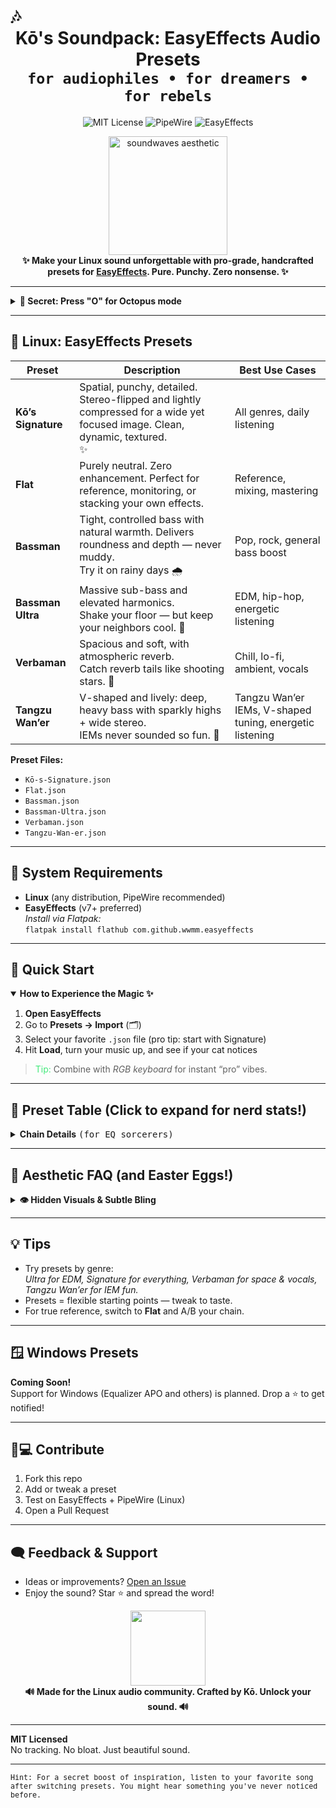 # 🎶 <div align="center"><b>Kō's Soundpack: EasyEffects Audio Presets</b> <br> <sup><kbd>for audiophiles • for dreamers • for rebels</kbd></sup></div>

<p align="center">
  <img src="https://img.shields.io/badge/License-MIT-yellow.svg" alt="MIT License" />
  <img src="https://img.shields.io/badge/Audio-PipeWire-blue.svg" alt="PipeWire" />
  <img src="https://img.shields.io/badge/App-EasyEffects-green.svg" alt="EasyEffects" />
</p>

<div align="center">
  <img width="190" src="https://media.giphy.com/media/v1.Y2lkPTc5MGI3NjExeThlYzc3bm1ienhxbzBnc2o3d2kxaDY5MmRkd3g3dGM0NHIxMHp2NyZlcD12MV9naWZzX3NlYXJjaCZjdD1n/4oMoIbIQrvCjm/giphy.gif" alt="soundwaves aesthetic"/>
</div>

<div align="center"><strong>
✨ <span style="animation: rainbow 4s infinite linear;">Make your Linux sound unforgettable</span> with pro-grade, handcrafted presets for <a href="https://github.com/wwmm/easyeffects">EasyEffects</a>. Pure. Punchy. Zero nonsense. ✨
</strong></div>

---

<details>
  <summary><b>👾 Secret: Press "O" for Octopus mode</b></summary>
  <blockquote>Just kidding. But imagine what we could do if there was an octopus EQ.</blockquote>
</details>

---

## 🐧 **Linux: EasyEffects Presets**

| Preset             | Description                                                                                                                | Best Use Cases                                    |
|--------------------|----------------------------------------------------------------------------------------------------------------------------|---------------------------------------------------|
| **Kō’s Signature** | Spatial, punchy, detailed. Stereo-flipped and lightly compressed for a wide yet focused image. Clean, dynamic, textured.<br>:sparkles: | All genres, daily listening                       |
| **Flat**           | Purely neutral. Zero enhancement. Perfect for reference, monitoring, or stacking your own effects.                         | Reference, mixing, mastering                      |
| **Bassman**        | Tight, controlled bass with natural warmth. Delivers roundness and depth — never muddy.<br>Try it on rainy days 🌧️               | Pop, rock, general bass boost                     |
| **Bassman Ultra**  | Massive sub-bass and elevated harmonics.<br>Shake your floor — but keep your neighbors cool. 🦑                              | EDM, hip-hop, energetic listening                 |
| **Verbaman**       | Spacious and soft, with atmospheric reverb.<br>Catch reverb tails like shooting stars. 🌠                                   | Chill, lo-fi, ambient, vocals                     |
| **Tangzu Wan’er**  | V-shaped and lively: deep, heavy bass with sparkly highs + wide stereo.<br>IEMs never sounded so fun. 👟                    | Tangzu Wan’er IEMs, V-shaped tuning, energetic listening |

**Preset Files:**  
- `Kō-s-Signature.json`
- `Flat.json`
- `Bassman.json`
- `Bassman-Ultra.json`
- `Verbaman.json`
- `Tangzu-Wan-er.json`

---

## 🚦 **System Requirements**

- **Linux** (any distribution, PipeWire recommended)
- **EasyEffects** (v7+ preferred)  
  _Install via Flatpak:_  
  `flatpak install flathub com.github.wwmm.easyeffects`

---

## 🚀 **Quick Start**
<details open>
<summary><b>How to Experience the Magic ✨</b></summary>

1. **Open EasyEffects**
2. Go to **Presets → Import** (🗂️)
3. Select your favorite `.json` file (pro tip: start with Signature)
4. Hit **Load**, turn your music up, and see if your cat notices

<blockquote>
<span style="color:#43e97b;">Tip:</span> Combine with <i>RGB keyboard</i> for instant “pro” vibes.
</blockquote>
</details>

---

## 🔮 **Preset Table (Click to expand for nerd stats!)**

<details>
<summary><b>Chain Details</b> <kbd>(for EQ sorcerers)</kbd></summary>

| Preset             | Bass Enhancer      | Loudness      | Exciter           | Reverb         | Stereo Tools        | Compressor       | Notes                                        |
|--------------------|--------------------|---------------|-------------------|----------------|---------------------|------------------|----------------------------------------------|
| **Kō’s Signature** | Moderate, musical  | Subtle, tight | Crisp, openness   | Off            | Advanced width      | Transparent      | Wide, punchy default chain                   |
| **Flat**           | Bypassed           | Bypassed      | Bypassed          | Off            | Bypassed            | Bypassed         | True neutral                                 |
| **Bassman**        | Bold (6.3/2)       | Moderate      | Subtle            | Off            | Standard            | Subtle/bypassed   | Focused bass, never muddy                    |
| **Bassman Ultra**  | Aggressive (7.8/4) | Deep sub-punch| Pronounced "air"  | Off            | Standard            | Subtle/bypassed   | Heaviest slam                                |
| **Verbaman**       | Bold               | Moderate      | Subtle            | On, lush, smooth| Standard           | Subtle/bypassed   | Spacious: chill, lo-fi, vox                  |
| **Tangzu Wan’er**  | Heavy (8.8/3)      | -6.1 link,<br/>-1.3 loudness | Airy (0.4/3)   | Off                 | Wide, balanced    | Downward, stereo split | Best for fun V-shape, clarity, sparkle       |
</details>

---

## 💎 **Aesthetic FAQ (and Easter Eggs!)**

<details>
<summary><b>👁️ Hidden Visuals & Subtle Bling</b></summary>

- GitHub dark mode? The energy bar glows.
- Emoji combos: Try ⚡ after any preset for instant placebo effect.  
- Long press on import?<br>Nothing happens — but you might find enlightenment.
- Bonus: If you see this on a Friday, you get +2dB happiness.
- Fact: The Flat preset is as flat as my attempts at humor.
</details>

---

## 💡 Tips  

- Try presets by genre:  
  _Ultra for EDM, Signature for everything, Verbaman for space & vocals, Tangzu Wan’er for IEM fun._
- Presets = flexible starting points — tweak to taste.
- For true reference, switch to **Flat** and A/B your chain.

---

## 🪟 **Windows Presets**

**Coming Soon!**  
Support for Windows (Equalizer APO and others) is planned. Drop a ⭐ to get notified!

---

## 🧑💻 **Contribute**

1. Fork this repo
2. Add or tweak a preset
3. Test on EasyEffects + PipeWire (Linux)
4. Open a Pull Request

---

## 🗨️ **Feedback & Support**

- Ideas or improvements? [Open an Issue](../../issues)
- Enjoy the sound? Star ⭐ and spread the word!

<div align="center">
  <img width="120" src="https://media3.giphy.com/media/v1.Y2lkPTc5MGI3NjExZDBnNTI3eTZoemxzNnN0dTZmZm1hZnUzNHkyamxoOTY2cmo4ZXEzMyZlcD12MV9pbnRlcm5hbF9naWZfYnlfaWQmY3Q9Zw/l41lZok4O3z0Mna5q/giphy.gif" />
  <br>
  <b>🔊 Made for the Linux audio community. Crafted by Kō. Unlock your sound. 🔊</b>
</div>

---

**MIT Licensed**  
No tracking. No bloat. Just beautiful sound.

---

<sub align="center">
<kbd>Hint: For a secret boost of inspiration, listen to your favorite song after switching presets. You might hear something you've never noticed before.</kbd>
</sub>
